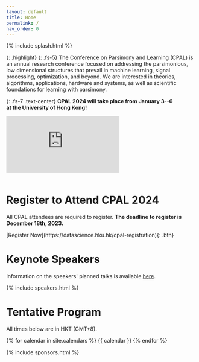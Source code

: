 ```yaml
---
layout: default
title: Home
permalink: /
nav_order: 0
---
```


{% include splash.html %}

{: .highlight}
{: .fs-5}
The Conference on Parsimony and Learning (CPAL) is an annual research
conference focused on addressing the parsimonious, low dimensional structures
that prevail in machine learning, signal processing, optimization, and beyond.
We are interested in theories, algorithms, applications, hardware and systems,
as well as scientific foundations for learning with parsimony. 

<!--
We describe [our]({{ site.baseurl }}/organization_committee) vision for the conference in
more detail [here]({{ site.baseurl }}/vision).
-->

{: .fs-7 .text-center}
**CPAL 2024 will take place from January 3--6 <br> at the University of Hong Kong!**

<div class="youtube-wrapper">
<div class="youtube-video">
<iframe src="https://www.youtube-nocookie.com/embed/pGbjiZOR63I?rel=0" title="YouTube video player" frameborder="0" allow="accelerometer; autoplay; clipboard-write; encrypted-media; gyroscope; picture-in-picture; web-share" allowfullscreen></iframe>
</div>
</div>
<br>


<!--
# Call for Papers

{: .fs-5 .text-center}
[Submit your Work on OpenReview](https://openreview.net/group?id=CPAL.cc/2024/Conference)

We are pleased to invite paper submissions for the first Conference on
Parsimony and Learning. Please see the [**call for papers**]({{ site.baseurl
}}/tracks) for details about the submission and reviewing process, as well as
subject areas of interest and general policies. Stay tuned for further updates.


# Key Dates and Deadlines


*All deadlines are 23:59 [Anywhere-on-Earth (AOE)](https://www.ieee802.org/16/aoe.html)*

- **August 28th, 2023**: Submission Deadline for [Proceedings Track](https://openreview.net/group?id=CPAL.cc/2024/Conference)
- **October 1st, 2023**: [Rising Stars Award]({{ site.baseurl }}/rising_stars)
  Application Deadline
- **October 10th, 2023**: Submission Deadline for [Recent Spotlight Track](https://openreview.net/group?id=CPAL.cc/2024/Recent_Spotlight_Track)
- **November 20th, 2023**: Final Decisions Released (Both Tracks)
- **January 3rd-6th, 2024**: Main Conference (In-Person, HKU Main Campus)

{: .highlight}
See the [deadlines page]({{ site.baseurl }}/deadlines) for a complete list of
key dates.
-->

# Register to Attend CPAL 2024


All CPAL attendees are required to register. **The deadline to register is
December 18th, 2023.**

<span class="fs-6">
[Register Now](https://datascience.hku.hk/cpal-registration){: .btn}
</span>

<!-- # Tentative Program -->


# Keynote Speakers

Information on the speakers' planned talks is available [here]({{site.baseurl}}/speakers/#talk-details).

{% include speakers.html %}


# Tentative Program

All times below are in HKT (GMT+8).

{% for calendar in site.calendars %}
{{ calendar }}
{% endfor %}


{% include sponsors.html %}
